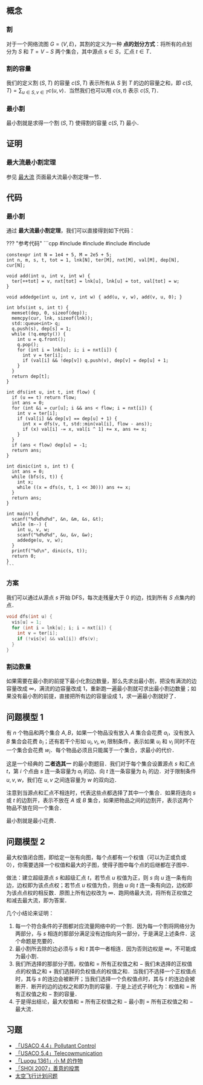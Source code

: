 ## 概念

### 割

对于一个网络流图 $G=(V,E)$，其割的定义为一种 **点的划分方式**：将所有的点划分为 $S$ 和 $T=V-S$ 两个集合，其中源点 $s\in S$，汇点 $t\in T$．

### 割的容量

我们的定义割 $(S,T)$ 的容量 $c(S,T)$ 表示所有从 $S$ 到 $T$ 的边的容量之和，即 $c(S,T)=\sum_{u\in S,v\in T}c(u,v)$．当然我们也可以用 $c(s,t)$ 表示 $c(S,T)$．

### 最小割

最小割就是求得一个割 $(S,T)$ 使得割的容量 $c(S,T)$ 最小．

## 证明

### 最大流最小割定理

参见 [最大流](max-flow.md) 页面最大流最小割定理一节．

## 代码

### 最小割

通过 **最大流最小割定理**，我们可以直接得到如下代码：

??? "参考代码"
    ```cpp
    #include <algorithm>
    #include <cstdio>
    #include <cstring>
    #include <queue>
    
    constexpr int N = 1e4 + 5, M = 2e5 + 5;
    int n, m, s, t, tot = 1, lnk[N], ter[M], nxt[M], val[M], dep[N], cur[N];
    
    void add(int u, int v, int w) {
      ter[++tot] = v, nxt[tot] = lnk[u], lnk[u] = tot, val[tot] = w;
    }
    
    void addedge(int u, int v, int w) { add(u, v, w), add(v, u, 0); }
    
    int bfs(int s, int t) {
      memset(dep, 0, sizeof(dep));
      memcpy(cur, lnk, sizeof(lnk));
      std::queue<int> q;
      q.push(s), dep[s] = 1;
      while (!q.empty()) {
        int u = q.front();
        q.pop();
        for (int i = lnk[u]; i; i = nxt[i]) {
          int v = ter[i];
          if (val[i] && !dep[v]) q.push(v), dep[v] = dep[u] + 1;
        }
      }
      return dep[t];
    }
    
    int dfs(int u, int t, int flow) {
      if (u == t) return flow;
      int ans = 0;
      for (int &i = cur[u]; i && ans < flow; i = nxt[i]) {
        int v = ter[i];
        if (val[i] && dep[v] == dep[u] + 1) {
          int x = dfs(v, t, std::min(val[i], flow - ans));
          if (x) val[i] -= x, val[i ^ 1] += x, ans += x;
        }
      }
      if (ans < flow) dep[u] = -1;
      return ans;
    }
    
    int dinic(int s, int t) {
      int ans = 0;
      while (bfs(s, t)) {
        int x;
        while ((x = dfs(s, t, 1 << 30))) ans += x;
      }
      return ans;
    }
    
    int main() {
      scanf("%d%d%d%d", &n, &m, &s, &t);
      while (m--) {
        int u, v, w;
        scanf("%d%d%d", &u, &v, &w);
        addedge(u, v, w);
      }
      printf("%d\n", dinic(s, t));
      return 0;
    }
    ```

### 方案

我们可以通过从源点 $s$ 开始 DFS，每次走残量大于 $0$ 的边，找到所有 $S$ 点集内的点．

```cpp
void dfs(int u) {
  vis[u] = 1;
  for (int i = lnk[u]; i; i = nxt[i]) {
    int v = ter[i];
    if (!vis[v] && val[i]) dfs(v);
  }
}
```

### 割边数量

如果需要在最小割的前提下最小化割边数量，那么先求出最小割，把没有满流的边容量改成 $\infty$，满流的边容量改成 $1$，重新跑一遍最小割就可求出最小割边数量；如果没有最小割的前提，直接把所有边的容量设成 $1$，求一遍最小割就好了．

## 问题模型 1

有 $n$ 个物品和两个集合 $A,B$，如果一个物品没有放入 $A$ 集合会花费 $a_i$，没有放入 $B$ 集合会花费 $b_i$；还有若干个形如 $u_i,v_i,w_i$ 限制条件，表示如果 $u_i$ 和 $v_i$ 同时不在一个集合会花费 $w_i$．每个物品必须且只能属于一个集合，求最小的代价．

这是一个经典的 **二者选其一** 的最小割题目．我们对于每个集合设置源点 $s$ 和汇点 $t$，第 $i$ 个点由 $s$ 连一条容量为 $a_i$ 的边、向 $t$ 连一条容量为 $b_i$ 的边．对于限制条件 $u,v,w$，我们在 $u,v$ 之间连容量为 $w$ 的双向边．

注意到当源点和汇点不相连时，代表这些点都选择了其中一个集合．如果将连向 $s$ 或 $t$ 的边割开，表示不放在 $A$ 或 $B$ 集合，如果把物品之间的边割开，表示这两个物品不放在同一个集合．

最小割就是最小花费．

## 问题模型 2

最大权值闭合图，即给定一张有向图，每个点都有一个权值（可以为正或负或 $0$），你需要选择一个权值和最大的子图，使得子图中每个点的后继都在子图中．

做法：建立超级源点 $s$ 和超级汇点 $t$，若节点 $u$ 权值为正，则 $s$ 向 $u$ 连一条有向边，边权即为该点点权；若节点 $u$ 权值为负，则由 $u$ 向 $t$ 连一条有向边，边权即为该点点权的相反数．原图上所有边权改为 $\infty$．跑网络最大流，将所有正权值之和减去最大流，即为答案．

几个小结论来证明：

1.  每一个符合条件的子图都对应流量网络中的一个割．因为每一个割将网络分为两部分，与 $s$ 相连的那部分满足没有边指向另一部分，于是满足上述条件．这个命题是充要的．
2.  最小割所去除的边必须与 $s$ 和 $t$ 其中一者相连．因为否则边权是 $\infty$，不可能成为最小割．
3.  我们所选择的那部分子图，权值和 $=$ 所有正权值之和 $-$ 我们未选择的正权值点的权值之和 $+$ 我们选择的负权值点的权值之和．当我们不选择一个正权值点时，其与 $s$ 的连边会被断开；当我们选择一个负权值点时，其与 $t$ 的连边会被断开．断开的边的边权之和即为割的容量．于是上述式子转化为：权值和 $=$ 所有正权值之和 $-$ 割的容量．
4.  于是得出结论，最大权值和 $=$ 所有正权值之和 $-$ 最小割 $=$ 所有正权值之和 $-$ 最大流．

## 习题

-   [「USACO 4.4」Pollutant Control](https://www.luogu.com.cn/problem/P1344)
-   [「USACO 5.4」Telecowmunication](https://www.luogu.com.cn/problem/P1345)
-   [「Luogu 1361」小 M 的作物](https://www.luogu.com.cn/problem/P1361)
-   [「SHOI 2007」善意的投票](https://www.luogu.com.cn/problem/P2057)
-   [太空飞行计划问题](https://www.luogu.com.cn/problem/P2762)
